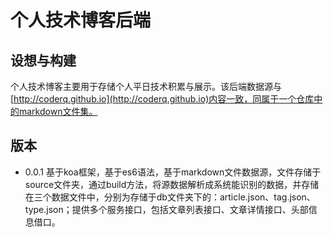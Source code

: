 # 个人技术博客后端

## 设想与构建
个人技术博客主要用于存储个人平日技术积累与展示。该后端数据源与[http://coderq.github.io](http://coderq.github.io)内容一致，同属于一个仓库中的markdown文件集。

## 版本

- 0.0.1 基于koa框架，基于es6语法，基于markdown文件数据源，文件存储于source文件夹，通过build方法，将源数据解析成系统能识别的数据，并存储在三个数据文件中，分别为存储于db文件夹下的：article.json、tag.json、type.json；提供多个服务接口，包括文章列表接口、文章详情接口、头部信息借口。